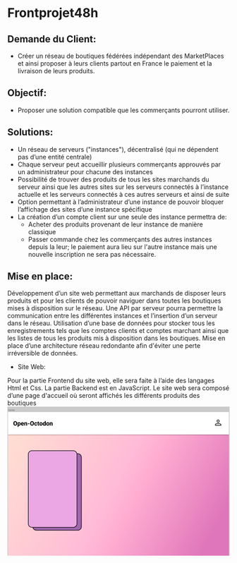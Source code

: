 # Frontprojet48h

## Demande du Client:
* Créer un réseau de boutiques fédérées indépendant des MarketPlaces et ainsi proposer à leurs clients partout en France le paiement et la livraison de leurs produits.

## Objectif:
* Proposer une solution compatible que les commerçants pourront utiliser.

## Solutions:
* Un réseau de serveurs ("instances"), décentralisé (qui ne dépendent pas d’une entité centrale)
* Chaque serveur peut accueillir plusieurs commerçants approuvés par un administrateur pour chacune des instances
* Possibilité de trouver des produits de tous les sites marchands du serveur ainsi que les autres sites sur les serveurs connectés à l’instance actuelle et les serveurs connectés à ces autres serveurs et ainsi de suite
* Option permettant à l’administrateur d’une instance de pouvoir bloquer l’affichage des sites d’une instance spécifique
* La création d’un compte client sur une seule des instance permettra de:
    * Acheter des produits provenant de leur instance de manière classique
    * Passer commande chez les commerçants des autres instances depuis la leur; le paiement aura lieu sur l'autre instance mais une nouvelle inscription ne sera pas nécessaire.

## Mise en place:
Développement d’un site web permettant aux marchands de disposer leurs produits et pour les clients de pouvoir naviguer dans toutes les boutiques mises à disposition sur le réseau.
Une API par serveur pourra permettre la communication entre les différentes instances et l’insertion d’un serveur dans le réseau.
Utilisation d’une base de données pour stocker tous les enregistrements tels que les comptes clients et comptes marchant ainsi que les listes de tous les produits mis à disposition dans les boutiques.
Mise en place d’une architecture réseau redondante afin d'éviter une perte irréversible de données.

* Site Web:

Pour la partie Frontend du site web, elle sera faite à l’aide des langages Html et Css.
La partie Backend est en JavaScript.
Le site web sera composé d’une page d'accueil où seront affichés les différents produits des boutiques
![](/image/Screenshot%20from%202023-02-06%2013-55-08.png)
